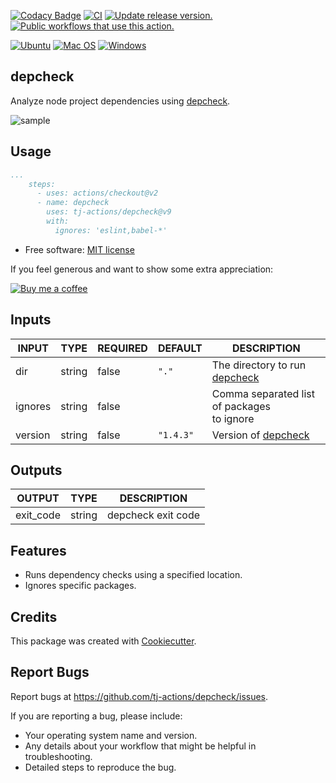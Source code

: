 [![Codacy Badge](https://api.codacy.com/project/badge/Grade/c7fa2bafe53a46159199af71b805b312)](https://app.codacy.com/gh/tj-actions/depcheck?utm_source=github.com\&utm_medium=referral\&utm_content=tj-actions/depcheck\&utm_campaign=Badge_Grade_Settings)
[![CI](https://github.com/tj-actions/depcheck/workflows/CI/badge.svg)](https://github.com/tj-actions/depcheck/actions?query=workflow%3ACI)
[![Update release version.](https://github.com/tj-actions/depcheck/actions/workflows/sync-release-version.yml/badge.svg)](https://github.com/tj-actions/depcheck/actions/workflows/sync-release-version.yml)
[![Public workflows that use this action.](https://img.shields.io/endpoint?url=https%3A%2F%2Fused-by.vercel.app%2Fapi%2Fgithub-actions%2Fused-by%3Faction%3Dtj-actions%2Fdepcheck%26badge%3Dtrue)](https://github.com/search?o=desc\&q=tj-actions+depcheck+path%3A.github%2Fworkflows+language%3AYAML\&s=\&type=Code)

[![Ubuntu](https://img.shields.io/badge/Ubuntu-E95420?logo=ubuntu\&logoColor=white)](https://docs.github.com/en/actions/reference/workflow-syntax-for-github-actions#jobsjob_idruns-on)
[![Mac OS](https://img.shields.io/badge/mac%20os-000000?logo=macos\&logoColor=F0F0F0)](https://docs.github.com/en/actions/reference/workflow-syntax-for-github-actions#jobsjob_idruns-on)
[![Windows](https://img.shields.io/badge/Windows-0078D6?logo=windows\&logoColor=white)](https://docs.github.com/en/actions/reference/workflow-syntax-for-github-actions#jobsjob_idruns-on)

## depcheck

Analyze node project dependencies using [depcheck](https://github.com/depcheck/depcheck).

![sample](https://user-images.githubusercontent.com/17484350/153099924-30a3945a-4094-4a2d-a00e-4dc104644ef2.png)

## Usage

```yaml
...
    steps:
      - uses: actions/checkout@v2
      - name: depcheck
        uses: tj-actions/depcheck@v9
        with:
          ignores: 'eslint,babel-*'
```

*   Free software: [MIT license](LICENSE)

If you feel generous and want to show some extra appreciation:

[![Buy me a coffee][buymeacoffee-shield]][buymeacoffee]

[buymeacoffee]: https://www.buymeacoffee.com/jackton1

[buymeacoffee-shield]: https://www.buymeacoffee.com/assets/img/custom_images/orange_img.png

## Inputs

<!-- AUTO-DOC-INPUT:START - Do not remove or modify this section -->

|  INPUT  |  TYPE  | REQUIRED |  DEFAULT  |                                 DESCRIPTION                                  |
|---------|--------|----------|-----------|------------------------------------------------------------------------------|
|   dir   | string |  false   |   `"."`   | The directory to run [depcheck](https://github.com/depcheck/depcheck#readme) |
| ignores | string |  false   |           |               Comma separated list of packages <br>to ignore                 |
| version | string |  false   | `"1.4.3"` |       Version of [depcheck](https://github.com/depcheck/depcheck/tags)       |

<!-- AUTO-DOC-INPUT:END -->

## Outputs

<!-- AUTO-DOC-OUTPUT:START - Do not remove or modify this section -->

|  OUTPUT   |  TYPE  |    DESCRIPTION     |
|-----------|--------|--------------------|
| exit\_code | string | depcheck exit code |

<!-- AUTO-DOC-OUTPUT:END -->

## Features

*   Runs dependency checks using a specified location.
*   Ignores specific packages.

## Credits

This package was created with [Cookiecutter](https://github.com/cookiecutter/cookiecutter).

## Report Bugs

Report bugs at https://github.com/tj-actions/depcheck/issues.

If you are reporting a bug, please include:

*   Your operating system name and version.
*   Any details about your workflow that might be helpful in troubleshooting.
*   Detailed steps to reproduce the bug.
